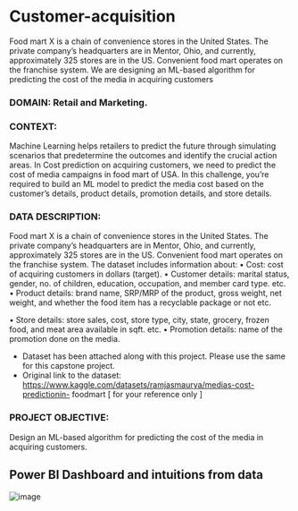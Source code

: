 # Customer-acquisition
Food mart X is a chain of convenience stores in the United States. The private company’s headquarters are in Mentor, Ohio, and currently, approximately 325 stores are in the US. Convenient food mart operates on the franchise system. We are designing an ML-based algorithm for predicting the cost of the media in acquiring customers

### DOMAIN: Retail and Marketing.
### CONTEXT:

Machine Learning helps retailers to predict the future through simulating scenarios that predetermine the outcomes and identify
the crucial action areas. In Cost prediction on acquiring customers, we need to predict the cost of media campaigns in food mart of
USA. In this challenge, you’re required to build an ML model to predict the media cost based on the customer’s details, product
details, promotion details, and store details.
### DATA DESCRIPTION:

 Food mart X is a chain of convenience stores in the United States. The private company’s headquarters are in Mentor,
Ohio, and currently, approximately 325 stores are in the US. Convenient food mart operates on the franchise system.
 The dataset includes information about:
• Cost: cost of acquiring customers in dollars (target).
• Customer details: marital status, gender, no. of children, education, occupation, and member card type. etc.
• Product details: brand name, SRP/MRP of the product, gross weight, net weight, and whether the food item has a
recyclable package or not etc.

• Store details: store sales, cost, store type, city, state, grocery, frozen food, and meat area available in sqft. etc.
• Promotion details: name of the promotion done on the media.

- Dataset has been attached along with this project. Please use the same for this capstone project.
- Original link to the dataset: https://www.kaggle.com/datasets/ramjasmaurya/medias-cost-predictionin-
foodmart [ for your reference only ]

### PROJECT OBJECTIVE:
Design an ML-based algorithm for predicting the cost of the media in acquiring customers.

## Power BI Dashboard and intuitions from data
![image](https://user-images.githubusercontent.com/92087972/214918938-61d1b66c-4ec3-4921-ae51-4e9aff5215aa.png)


